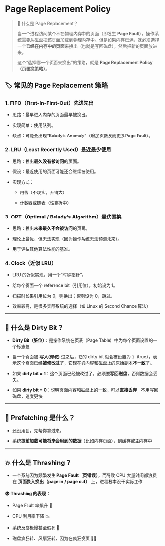 # Page Replacement Policy

> 🧠 什么是 Page Replacement？
> 
> 当一个进程访问某个不在物理内存中的页面（即发生 **Page Fault**），操作系统需要从磁盘把该页面加载到物理内存中。但是如果内存已满，就必须选择一个**已经在内存中的页面**来换出（也就是写回磁盘），然后把新的页面放进来。
> 
> 这个“选择哪一个页面来换出”的策略，就是 **Page Replacement Policy（页置换策略）**。

## 🏷️ 常见的 Page Replacement 策略

### 1. **FIFO（First-In-First-Out）先进先出**

- 思路：最早进入内存的页面最早被换出。

- 实现简单：使用队列。

- 缺点：可能会出现“Belady’s Anomaly”（增加页数反而更多Page Fault）。

### 2. **LRU（Least Recently Used）最近最少使用**

- 思路：换出**最久没有被访问**的页面。

- 假设：最近使用的页面可能还会继续被使用。

- 实现方式：
  
  - 用栈（不现实，开销大）
  
  - 计数器或链表（性能折中）

### 3. **OPT（Optimal / Belady’s Algorithm）最优置换**

- 思路：换出**未来最久不会被访问**的页面。

- 理论上最优，但无法实现（因为操作系统无法预测未来）。

- 用于评估其他算法性能的基准。

### 4. **Clock（近似 LRU）**

- LRU 的近似实现，用一个“时钟指针”。

- 给每个页面一个 reference bit（引用位），初始设为 1。

- 扫描时如果引用位为 0，则换出；否则设为 0，跳过。

- 效率较高，是很多实际系统的选择（如 Linux 的 Second Chance 算法）

---

## 🧾 什么是 Dirty Bit？

- **Dirty Bit（脏位）**：是操作系统在页表（Page Table）中为每个页面设置的一个标志位

- 当一个页面被 **写入(修改)** 过之后，它的 dirty bit 就会被设置为 `1`（true），表示这个页面已经**被修改过了**，它现在的内容和磁盘上的原始副本**不一致**了。

- 如果 **dirty bit = 1**：这个页面已经被改过了，必须要**写回磁盘**，否则数据会丢失。

- 如果 **dirty bit = 0**：说明页面内容和磁盘上的一致，可以**直接丢弃**，不用写回磁盘，速度更快

---

## 🧠 Prefetching 是什么？

- 还没用到，先帮你拿过来。

- 系统**提前加载可能将来会用到的数据**（比如内存页面），到缓存或主内存中

---

## 💥 什么是 Thrashing？

- 一个系统因为频繁发生 **Page Fault（页错误）**，而导致 CPU 大量时间都浪费在 **页面换入换出（page in / page out）** 上，进程根本没干实际工作

#### 😨 Thrashing 的表现：

- Page Fault 率飙升 🚨

- CPU 利用率下降 📉

- 系统反应极慢甚至假死 🧊

- 磁盘疯狂转、风扇狂转，因为在疯狂换页 💽💨
